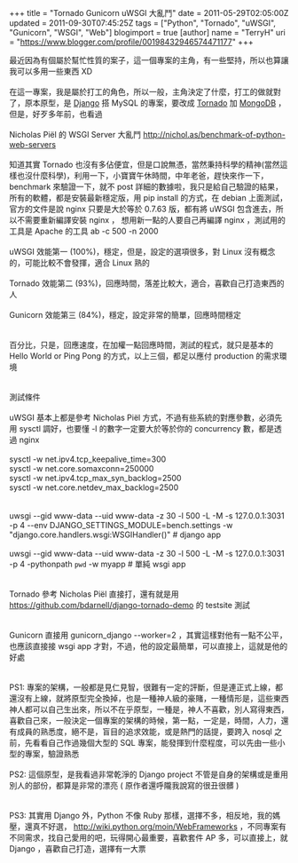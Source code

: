 +++
title = "Tornado Gunicorn uWSGI 大亂鬥"
date = 2011-05-29T02:05:00Z
updated = 2011-09-30T07:45:25Z
tags = ["Python", "Tornado", "uWSGI", "Gunicorn", "WSGI", "Web"]
blogimport = true 
[author]
	name = "TerryH"
	uri = "https://www.blogger.com/profile/00198432946574471177"
+++

最近因為有個屬於幫忙性質的案子，這一個專案的主角，有一些堅持，所以也算讓我可以多用一些東西 XD<br /><br />在這一專案，我是屬於打工的角色，所以一般，主角決定了什麼，打工的做就對了，原本原型，是 <a href="https://www.djangoproject.com/">Django</a> 搭 MySQL 的專案，要改成 <a href="http://www.tornadoweb.org/">Tornado</a> 加 <a href="http://www.mongodb.org/">MongoDB</a> ， 但是，好歹多年前，也看過<br /><br />Nicholas Piël 的 WSGI Server 大亂鬥 <a href="http://nichol.as/benchmark-of-python-web-servers">http://nichol.as/benchmark-of-python-web-servers</a><br /><br />知道其實 Tornado 也沒有多佔便宜，但是口說無憑，當然秉持科學的精神(當然這樣也沒什麼科學)，利用一下，小寶寶午休時間，中年老爸，趕快來作一下， benchmark 來驗證一下，就不 post 詳細的數據啦，我只是給自己驗證的結果，所有的軟體，都是安裝最新穩定版，用 pip install 的方式，在 debian 上面測試，官方的文件是說 nginx 只要是大於等於 0.7.63 版，都有將 uWSGI 包含進去，所以不需要重新編譯安裝 nginx ， 想用新一點的人要自己再編譯 nginx ，測試用的工具是 Apache 的工具 ab -c 500 -n 2000 <br /><br />uWSGI 效能第一 (100%)，穩定，但是，設定的選項很多，對 Linux 沒有概念的，可能比較不會發揮，適合 Linux 熟的<br /><br />Tornado 效能第二 (93%)，回應時間，落差比較大，適合，喜歡自己打造東西的人<br /><br />Gunicorn 效能第三 (84%)，穩定，設定非常的簡單，回應時間穩定<br /><br /><br />百分比，只是，回應速度，在加權一點回應時間，測試的程式，就只是基本的 Hello World or Ping Pong 的方式，以上三個，都足以應付 production 的需求環境<br /><br /><br />測試條件<br /><br />uWSGI 基本上都是參考 Nicholas Piël 方式，不過有些系統的對應參數，必須先用 sysctl 調好，也要懂 -l 的數字一定要大於等於你的 concurrency 數，都是透過 nginx <br /><br />sysctl -w net.ipv4.tcp_keepalive_time=300<br />sysctl -w net.core.somaxconn=250000<br />sysctl -w net.ipv4.tcp_max_syn_backlog=2500<br />sysctl -w net.core.netdev_max_backlog=2500<br /><br /><br />uwsgi --gid www-data --uid www-data -z 30 -l 500 -L -M -s 127.0.0.1:3031 -p 4 --env DJANGO_SETTINGS_MODULE=bench.settings -w "django.core.handlers.wsgi:WSGIHandler()" # django app<br /><br />uwsgi --gid www-data --uid www-data -z 30 -l 500 -L -M -s 127.0.0.1:3031 -p 4 -pythonpath `pwd` -w myapp # 單純 wsgi app<br /><br /><br />Tornado 參考 Nicholas Piël 直接打，還有就是用 https://github.com/bdarnell/django-tornado-demo 的 testsite 測試<br /><br /><br />Gunicorn 直接用 gunicorn_django --worker=2 ，其實這樣對他有一點不公平，也應該直接接 wsgi app  才對，不過，他的設定最簡單，可以直接上，這就是他的好處<br /><br /><br />PS1: 專案的架構，一般都是見仁見智，很難有一定的評斷，但是連正式上線，都還沒有上線，就將原型完全換掉，也是一種神人級的豪賭，一種情形是，這些東西神人都可以自己生出來，所以不在乎原型，一種是，神人不喜歡，別人寫得東西，喜歡自己來，一般決定一個專案的架構的時候，第一點，一定是，時間，人力，還有成員的熟悉度，絕不是，盲目的追求效能，或是熱門的話提，要跨入 nosql 之前，先看看自己作過幾個大型的 SQL 專案，能發揮到什麼程度，可以先由一些小型的專案，驗證熟悉<br /><br />PS2: 這個原型，是我看過非常乾淨的 Django project 不管是自身的架構或是重用別人的部份，都算是非常的漂亮 ( 原作者還呼隴我說寫的很丑很髒 )<br /><br /><br />PS3: 其實用 Django 外，Python 不像 Ruby 那樣，選擇不多，相反地，我的媽壓，還真不好選， <a href="http://wiki.python.org/moin/WebFrameworks">http://wiki.python.org/moin/WebFrameworks</a> ，不同專案有不同需求，找自己愛用的吧，玩得開心最重要，喜歡套件 AP 多，可以直接上，就 Django ，喜歡自己打造，選擇有一大票
